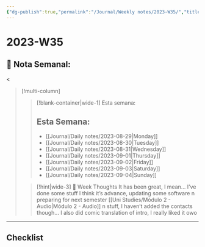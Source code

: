 ```yaml
---
{"dg-publish":true,"permalink":"/Journal/Weekly notes/2023-W35/","title":"2023-W35","tags":["NoteType/Weekly"],"updated":"2023-10-03T16:13:53.751-05:00"}
---
```



# 2023-W35

## 📅 Nota Semanal:
<
> [!multi-column]
> 
> > [!blank-container|wide-1] Esta semana:
> > ## Esta Semana:
> >- [[Journal/Daily notes/2023-08-29\|Monday]]
> > - [[Journal/Daily notes/2023-08-30\|Tuesday]]
> > - [[Journal/Daily notes/2023-08-31\|Wednesday]]
> > - [[Journal/Daily notes/2023-09-01\|Thursday]]
> > - [[Journal/Daily notes/2023-09-02\|Friday]]
> > - [[Journal/Daily notes/2023-09-03\|Saturday]]
> > - [[Journal/Daily notes/2023-09-04\|Sunday]]
> 
> > [!hint|wide-3] 💭 Week Thoughts
> > It has been great, I mean… I’ve done some stuff I think it’s advance, updating some software n preparing for next semester [[Uni Studies/Módulo 2 - Audio\|Módulo 2 - Audio]] n stuff, I haven’t added the contacts though…
> > I also did comic translation of intro, I really liked it owo

- - - 

## Checklist
